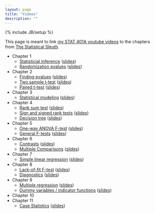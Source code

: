 ```yaml
---
layout: page
title: "Videos"
description: ""
---
```

{% include JB/setup %}

This page is meant to link [my STAT 401A youtube videos](http://www.youtube.com/playlist?list=PLFHD4aOUZFp10lCLRcEA0rjiitZxzQoCB) to the chapters from [The Statistical Sleuth](http://www.amazon.com/gp/product/1133490670/ref=as_li_ss_tl?ie=UTF8&camp=1789&creative=390957&creativeASIN=1133490670&linkCode=as2&tag=jarnieassprod-20).

- Chapter 1
  - [Statisticial inference](http://youtu.be/lcfyx73cfCc) ([slides]({{BASE_PATH}}/slides/M0-Lec3-Inference.pdf))
  - [Randomization pvalues](http://youtu.be/Z-x31fpaDaI) ([slides]({{BASE_PATH}}/slides/M0-Lec4-Inference.pdf))
- Chapter 2
  - [Finding pvalues](http://www.youtube.com/watch?v=KWsCsHwb5-k&feature=youtube_gdata) ([slides]({{BASE_PATH}}/slides/M1-Lec5-FindingPvalues.pdf))
  - [Two sample t-test](http://www.youtube.com/watch?v=anu13FU4Gow&feature=youtube_gdata) ([slides]({{BASE_PATH}}/slides/M1-Lec1-TwoSampleTtest.pdf))
  - [Paired t-test](http://www.youtube.com/watch?v=ycJEDoCdJ2M&feature=youtube_gdata) ([slides]({{BASE_PATH}}/slides/M1-Lec2-PairedTtest.pdf))
- Chapter 3
  - [Statistical modeling](http://www.youtube.com/watch?v=uLnoofIKE9w&feature=youtube_gdata) ([slides]({{BASE_PATH}}/slides/M1-Lec6-StatisticalModeling.pdf))
- Chapter 4
  - [Rank sum test](http://www.youtube.com/watch?v=la_M-OJvmI8&feature=youtube_gdata) ([slides]({{BASE_PATH}}/slides/M1-Lec3-RankSumTest.pdf))
  - [Sign and signed rank tests](http://www.youtube.com/watch?v=9MoeQlFFIqU&feature=youtube_gdata) ([slides]({{BASE_PATH}}/slides/M1-Lec4-SignedRankTest.pdf))
  - [Decision tree](http://www.youtube.com/watch?v=Z68V2N5G1us&feature=youtube_gdata) ([slides]({{BASE_PATH}}/slides/decisionTree.pdf))
- Chapter 5
  - [One-way ANOVA F-test](http://www.youtube.com/watch?v=SbFeXtg4b6A&feature=youtube_gdata) ([slides]({{BASE_PATH}}/slides/M2-Lec1-OnewayAnova.pdf))
  - [General F-tests](http://www.youtube.com/watch?v=Zn2zevanDsY&feature=youtube_gdata) ([slides]({{BASE_PATH}}/slides/M2-Lec3-GeneralFtest.pdf))
- Chapter 6
  - [Contrasts](http://www.youtube.com/watch?v=yq_yTWK4mNs&feature=youtube_gdata) ([slides]({{BASE_PATH}}/slides/M2-Lec4-Contrasts.pdf))
  - [Multiple Comparisons](http://www.youtube.com/watch?v=ZTCAzMsTCIs&feature=youtube_gdata) ([slides]({{BASE_PATH}}/slides/M2-Lec2-MultipleComparisons.pdf))
- Chapter 7
  - [Simple linear regression](http://www.youtube.com/watch?v=4Acpxwrlx8w&feature=youtube_gdata) ([slides]({{BASE_PATH}}/slides/M3-Lec1-SimpleLinearRegression.pdf))
- Chapter 8
  - [Lack-of-fit F-test](http://www.youtube.com/watch?v=6VhjGw90TB4&feature=youtube_gdata) ([slides]({{BASE_PATH}}/slides/M3-Lec2-LackOfFitTest.pdf))
  - [Diagnostics](http://www.youtube.com/watch?v=wzCwyttwbgA&feature=youtube_gdata) ([slides]({{BASE_PATH}}/slides/M3-Lec3-RegressionDiagnostics.pdf))
- Chapter 9
  - [Multiple regression](http://www.youtube.com/watch?v=NAcnN9lRzaU&feature=youtube_gdata) ([slides]({{BASE_PATH}}/slides/M4-Lec1-MultipleRegression.pdf)) 
  - [Dummy variables / indicator functions](http://youtu.be/pNPRo-VXuCo) ([slides]({{BASE_PATH}}/slides/M4-Lec2-MultipleRegression2.pdf)) 
- Chapter 10
- Chapter 11
  - [Case Statistics](http://www.youtube.com/watch?v=uDMj7SXfJWI&feature=youtube_gdata) ([slides]({{BASE_PATH}}/slides/M5-Lec1-CaseStatistics.pdf))

